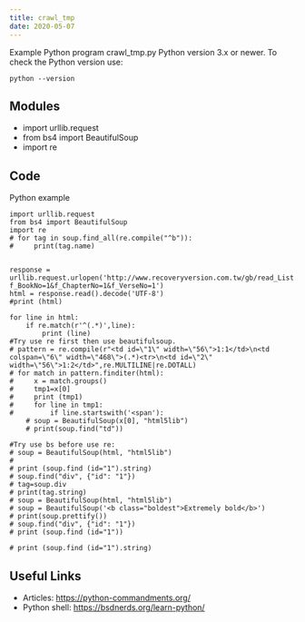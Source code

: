 ```yaml
---
title: crawl_tmp
date: 2020-05-07
---
```

Example Python program crawl_tmp.py
Python version 3.x or newer.
To check the Python version use:

    python --version

## Modules

* import urllib.request
* from bs4 import BeautifulSoup
* import re

## Code

Python example

    import urllib.request
    from bs4 import BeautifulSoup
    import re
    # for tag in soup.find_all(re.compile("^b")):
    #     print(tag.name)
    
    
    response = urllib.request.urlopen('http://www.recoveryversion.com.tw/gb/read_List.php?f_BookNo=1&f_ChapterNo=1&f_VerseNo=1')
    html = response.read().decode('UTF-8')
    #print (html)
    
    for line in html:
        if re.match(r'^(.*)',line):
            print (line)
    #Try use re first then use beautifulsoup.
    # pattern = re.compile(r"<td id=\"1\" width=\"56\">1:1</td>\n<td colspan=\"6\" width=\"468\">(.*)<tr>\n<td id=\"2\" width=\"56\">1:2</td>",re.MULTILINE|re.DOTALL)
    # for match in pattern.finditer(html):
    #     x = match.groups()
    #     tmp1=x[0]
    #     print (tmp1)
    #     for line in tmp1:
    #         if line.startswith('<span'):
        # soup = BeautifulSoup(x[0], "html5lib")
        # print(soup.find("td"))
    
    #Try use bs before use re:
    # soup = BeautifulSoup(html, "html5lib")
    #
    # print (soup.find (id="1").string)
    # soup.find("div", {"id": "1"})
    # tag=soup.div
    # print(tag.string)
    # soup = BeautifulSoup(html, "html5lib")
    # soup = BeautifulSoup('<b class="boldest">Extremely bold</b>')
    # print(soup.prettify())
    # soup.find("div", {"id": "1"})
    # print (soup.find (id="1"))
    
    # print (soup.find (id="1").string)

## Useful Links

- Articles: https://python-commandments.org/
- Python shell: https://bsdnerds.org/learn-python/
